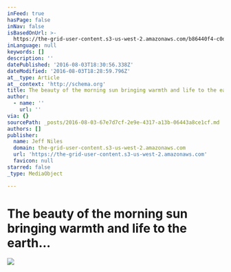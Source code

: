 ```yaml
---
inFeed: true
hasPage: false
inNav: false
isBasedOnUrl: >-
  https://the-grid-user-content.s3-us-west-2.amazonaws.com/b86440f4-c0db-4efb-82ab-278a8389bf1b.jpg
inLanguage: null
keywords: []
description: ''
datePublished: '2016-08-03T18:30:56.338Z'
dateModified: '2016-08-03T18:28:59.796Z'
at__type: Article
at__context: 'http://schema.org'
title: The beauty of the morning sun bringing warmth and life to the earth...
author:
  - name: ''
    url: ''
via: {}
sourcePath: _posts/2016-08-03-67e7d7cf-2e9e-4317-a13b-06443a8ce1cf.md
authors: []
publisher:
  name: Jeff Niles
  domain: the-grid-user-content.s3-us-west-2.amazonaws.com
  url: 'https://the-grid-user-content.s3-us-west-2.amazonaws.com'
  favicon: null
starred: false
_type: MediaObject

---
```

# The beauty of the morning sun bringing warmth and life to the earth...
![](https://the-grid-user-content.s3-us-west-2.amazonaws.com/b86440f4-c0db-4efb-82ab-278a8389bf1b.jpg)